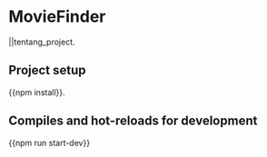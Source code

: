 # MovieFinder
||tentang_project.

## Project setup
{{npm install}}.

## Compiles and hot-reloads for development
{{npm run start-dev}}
